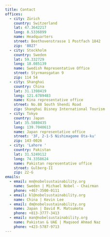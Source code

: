 ```yaml
---
title: Contact
offices:
  - city: Zürich
    country: Switzerland
    lat: 47.3642217
    long: 8.5336899
    name: Headquarters
    street: Beethovenstrasse 1 Postfach 1842
    zip: '8027'
  - city: Stockholm
    country: Sweden
    lat: 59.332729
    long: 18.085139
    name: Swedish Representative Office
    street: Styrmansgatan 9
    zip: 114 54
  - city: Shanghai
    country: China
    lat: 31.1398419
    long: 121.6789483
    name: Kina representative office
    street: No.88 South Shendi Road
    zip: Shanghai Disney International Tourism
  - city: Tokyo
    country: Japan
    lat: 35.5880435
    long: 139.7040613
    name: Japan representative office
    street: '3F, 2-1-5 Nishimagome Ota-ku'
    zip: 143-0026
  - city: 'Lahore '
    country: Pakistan
    lat: 31.5249112
    long: 74.3358624
    name: Pakistan representative office
    street: Gulberg-II
    zip: 22-G
emails:
  - email: mn@nobelsustainability.org
    name: Sweden | Michael Nobel - Chairman
    phone: +467-3500-0111
  - email: kl@nobelsustainability.org
    name: China | Kevin Lee
  - email: dm@nobelsustainability.org
    name: Japan | David M. Matsumoto
    phone: +813-3777-3413
  - email: man@nobelsustainability.org
    name: Pakistan & UAE | Maqsood Ahmad Naz
    phone: +423-5787-9713
---
```


